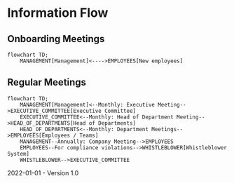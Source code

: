 # Information Flow

## Onboarding Meetings

```mermaid
flowchart TD;
    MANAGEMENT[Management]<---->EMPLOYEES[New employees]
```

## Regular Meetings

```mermaid
flowchart TD;
    MANAGEMENT[Management]<--Monthly: Executive Meeting-->EXECUTIVE_COMMITTEE[Executive Committee]
    EXECUTIVE_COMMITTEE<--Monthly: Head of Department Meeting-->HEAD_OF_DEPARTMENTS[Head of Departments]
    HEAD_OF_DEPARTMENTS<--Monthly: Department Meetings-->EMPLOYEES[Employees / Teams]
    MANAGEMENT--Annually: Company Meeting-->EMPLOYEES
    EMPLOYEES--For compliance violations-->WHISTLEBLOWER[Whistleblower System]
    WHISTLEBLOWER-->EXECUTIVE_COMMITTEE
```

2022-01-01 - Version 1.0
